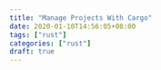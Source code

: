```yaml
---
title: "Manage Projects With Cargo"
date: 2020-01-10T14:56:05+08:00
tags: ["rust"]
categories: ["rust"]
draft: true
---
```


